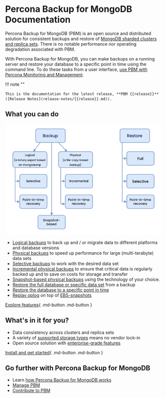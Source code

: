 # Percona Backup for MongoDB Documentation


Percona Backup for MongoDB (PBM) is an open source and distributed solution for consistent backups and restore of [MongoDB sharded clusters and replica sets](details/deployments.md). There is no notable performance nor operating degradation associated with PBM.

With Percona Backup for MongoDB, you can make backups on a running server and restore your database to a specific point in time using the command line. To do these tasks from a user interface, [use PBM with Percona Monitoring and Management](https://docs.percona.com/percona-monitoring-and-management/get-started/backup/index.html).


!!! note ""

    This is the documentation for the latest release, **PBM {{release}}** ([Release Notes](release-notes/{{release}}.md)).

## What you can do

![image](_images/backups-infographic.png)


* [Logical backups](features/logical.md) to back up and / or migrate data to different platforms and database versions
* [Physical backups](features/physical.md) to speed up performance for large (multi-terabyte) data sets
* [Selective backups](features/selective-backup.md) to work with the desired data set
* [Incremental physical backups](features/incremental-backup.md) to ensure that critical data is regularly backed up and to save on costs for storage and transfer
* [Snapshot-based physical backups](features/snapshots.md) using the technology of your choice.
* [Restore the full database or specific data set](usage/restore.md) from a backup
* [Restore the database to a specific point in time](features/point-in-time-recovery.md)
* [Replay oplog](usage/oplog-replay.md) on top of [EBS-snapshots](reference/glossary.md#ebs-snapshot)


[Explore features](features/backup-types.md){ .md-button .md-button }

## What's in it for you?

* Data consistency across clusters and replica sets
* A variety of [supported storage types](details/storage-configuration.md) means no vendor lock-in
* Open source solution with [enterprise-grade features](features/comparison.md) 

[Install and get started](installation.md){ .md-button .md-button }

## Go further with Percona Backup for MongoDB

* Learn [how Percona Backup for MongoDB works](intro.md)
* [Manage PBM](manage/upgrading.md) 
* [Contribute to PBM](reference/contributing.md) 



